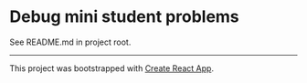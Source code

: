# Debug mini student problems

See README.md in project root.

---

This project was bootstrapped with [Create React App](https://github.com/facebook/create-react-app).
